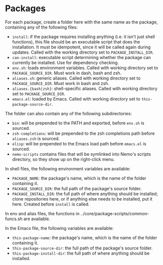 # Packages

For each package, create a folder here with the same name as the package,
containing any of the following files:

- `install`: if the package requires installing anything (i.e. it isn't just
  shell functions), this file should be an executable script that does the
  installation. It must be idempotent, since it will be called again during
  updates. Called with the working directory set to `PACKAGE_INSTALL_DIR`.
- `can-install`: executable script determining whether the package can currently
  be installed. Use for dependency checking.
- `env.sh`: loads environment variables. Called with working directory set to
  `PACKAGE_SOURCE_DIR`. Must work in dash, bash and zsh.
- `aliases.sh`: generic aliases. Called with working directory set to
  `PACKAGE_SOURCE_DIR`. Must work in bash and zsh.
- `aliases.{bash|zsh}`: shell-specific aliases. Called with working directory
   set to `PACKAGE_SOURCE_DIR`.
- `emacs.el`: loaded by Emacs. Called with working directory set to
  `this-package-source-dir`.

The folder can also contain any of the following subdirectories:

- `bin`: will be prepended to the PATH and exported, before `env.sh` is sourced.
- `zsh-completions`: will be prepended to the zsh completions path before
  `aliases.zsh` is sourced.
- `elisp`: will be prepended to the Emacs load path before `emacs.el` is
  sourced.
- `nemo-scripts` contains files that will be symlinked into Nemo's scripts
  directory, so they show up on the right-click menu.

In shell files, the following environment variables are available:

- `PACKAGE_NAME`: the package's name, which is the name of the folder containing
  it.
- `PACKAGE_SOURCE_DIR`: the full path of the package's source folder.
- `PACKAGE_INSTALL_DIR`: the full path of where anything should be installed;
  clone repositories here, or if anything else needs to be installed, put it
  here. Created before `install` is called.

In env and alias files, the functions in ../core/package-scripts/common-funcs.sh
are available.

In the Emacs file, the following variables are available:

- `this-package-name`: the package's name, which is the name of the folder
  containing it.
- `this-package-source-dir`: the full path of the package's source folder.
- `this-package-install-dir`: the full path of where anything should be
  installed.
